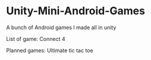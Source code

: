 # Unity-Mini-Android-Games

A bunch of Android games I made all in unity

List of game: Connect 4

Planned games: Ultimate tic tac toe
